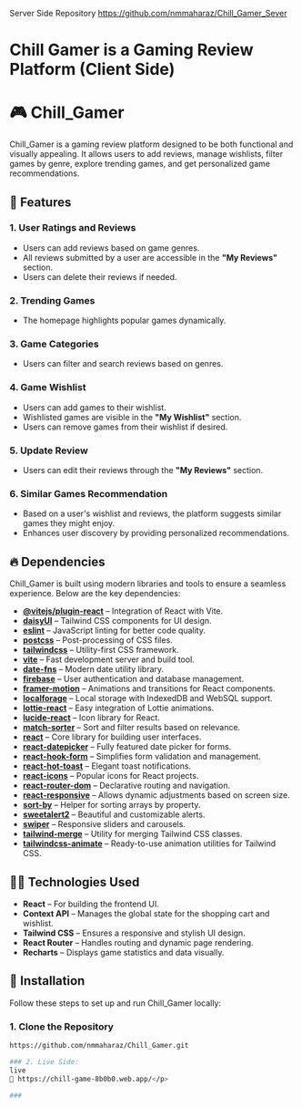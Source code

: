 Server Side Repository https://github.com/nmmaharaz/Chill_Gamer_Sever
<h1 align="left">Chill Gamer is a Gaming Review Platform (Client Side)</h1>

###

# 🎮 Chill_Gamer

Chill_Gamer is a gaming review platform designed to be both functional and visually appealing. It allows users to add reviews, manage wishlists, filter games by genre, explore trending games, and get personalized game recommendations.

## 📌 Features

### 1. User Ratings and Reviews  
- Users can add reviews based on game genres.  
- All reviews submitted by a user are accessible in the **"My Reviews"** section.  
- Users can delete their reviews if needed.  

### 2. Trending Games  
- The homepage highlights popular games dynamically.  

### 3. Game Categories  
- Users can filter and search reviews based on genres.  

### 4. Game Wishlist  
- Users can add games to their wishlist.  
- Wishlisted games are visible in the **"My Wishlist"** section.  
- Users can remove games from their wishlist if desired.  

### 5. Update Review  
- Users can edit their reviews through the **"My Reviews"** section.  

### 6. Similar Games Recommendation  
- Based on a user's wishlist and reviews, the platform suggests similar games they might enjoy.  
- Enhances user discovery by providing personalized recommendations.  

## 🔥 Dependencies

Chill_Gamer is built using modern libraries and tools to ensure a seamless experience. Below are the key dependencies:

- **[@vitejs/plugin-react](https://vitejs.dev/)** – Integration of React with Vite.  
- **[daisyUI](https://daisyui.com/)** – Tailwind CSS components for UI design.  
- **[eslint](https://eslint.org/)** – JavaScript linting for better code quality.  
- **[postcss](https://postcss.org/)** – Post-processing of CSS files.  
- **[tailwindcss](https://tailwindcss.com/)** – Utility-first CSS framework.  
- **[vite](https://vitejs.dev/)** – Fast development server and build tool.  
- **[date-fns](https://date-fns.org/)** – Modern date utility library.  
- **[firebase](https://firebase.google.com/)** – User authentication and database management.  
- **[framer-motion](https://www.framer.com/motion/)** – Animations and transitions for React components.  
- **[localforage](https://localforage.github.io/localForage/)** – Local storage with IndexedDB and WebSQL support.  
- **[lottie-react](https://airbnb.io/lottie/)** – Easy integration of Lottie animations.  
- **[lucide-react](https://lucide.dev/)** – Icon library for React.  
- **[match-sorter](https://github.com/kentcdodds/match-sorter)** – Sort and filter results based on relevance.  
- **[react](https://reactjs.org/)** – Core library for building user interfaces.  
- **[react-datepicker](https://reactdatepicker.com/)** – Fully featured date picker for forms.  
- **[react-hook-form](https://react-hook-form.com/)** – Simplifies form validation and management.  
- **[react-hot-toast](https://react-hot-toast.com/)** – Elegant toast notifications.  
- **[react-icons](https://react-icons.github.io/react-icons/)** – Popular icons for React projects.  
- **[react-router-dom](https://reactrouter.com/)** – Declarative routing and navigation.  
- **[react-responsive](https://github.com/contra/react-responsive)** – Allows dynamic adjustments based on screen size.  
- **[sort-by](https://www.npmjs.com/package/sort-by)** – Helper for sorting arrays by property.  
- **[sweetalert2](https://sweetalert2.github.io/)** – Beautiful and customizable alerts.  
- **[swiper](https://swiperjs.com/)** – Responsive sliders and carousels.  
- **[tailwind-merge](https://www.npmjs.com/package/tailwind-merge)** – Utility for merging Tailwind CSS classes.  
- **[tailwindcss-animate](https://www.npmjs.com/package/tailwindcss-animate)** – Ready-to-use animation utilities for Tailwind CSS.  

## 👨‍💻 Technologies Used

- **React** – For building the frontend UI.  
- **Context API** – Manages the global state for the shopping cart and wishlist.  
- **Tailwind CSS** – Ensures a responsive and stylish UI design.  
- **React Router** – Handles routing and dynamic page rendering.  
- **Recharts** – Displays game statistics and data visually.  

## 🚀 Installation

Follow these steps to set up and run Chill_Gamer locally:  

### 1. Clone the Repository  
```sh
https://github.com/nmmaharaz/Chill_Gamer.git

### 2. Live Side:
live 
🔗 https://chill-game-8b0b0.web.app/</p>

###
